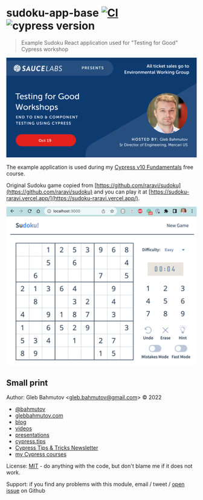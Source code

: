 # sudoku-app-base [![CI](https://github.com/bahmutov/sudoku-app-base/actions/workflows/ci.yml/badge.svg?branch=main)](https://github.com/bahmutov/sudoku-app-base/actions/workflows/ci.yml) ![cypress version](https://img.shields.io/badge/cypress-10.3.1-brightgreen)

> Example Sudoku React application used for "Testing for Good" Cypress workshop

![Testing for Good workshop](./images/testing-for-good.png)

The example application is used during my [Cypress v10 Fundamentals](https://cypress.tips/courses) free course.

Original Sudoku game copied from [https://github.com/raravi/sudoku](https://github.com/raravi/sudoku) and you can play it at [https://sudoku-raravi.vercel.app/](https://sudoku-raravi.vercel.app/).

![Sudoku application running locally](./images/app.png)

## Small print

Author: Gleb Bahmutov &lt;gleb.bahmutov@gmail.com&gt; &copy; 2022

- [@bahmutov](https://twitter.com/bahmutov)
- [glebbahmutov.com](https://glebbahmutov.com)
- [blog](https://glebbahmutov.com/blog)
- [videos](https://www.youtube.com/glebbahmutov)
- [presentations](https://slides.com/bahmutov)
- [cypress.tips](https://cypress.tips)
- [Cypress Tips & Tricks Newsletter](https://cypresstips.substack.com/)
- [my Cypress courses](https://cypress.tips/courses)

License: [MIT](./LICENSE.md) - do anything with the code, but don't blame me if it does not work.

Support: if you find any problems with this module, email / tweet /
[open issue](https://github.com/bahmutov/sudoku-app/issues) on Github
